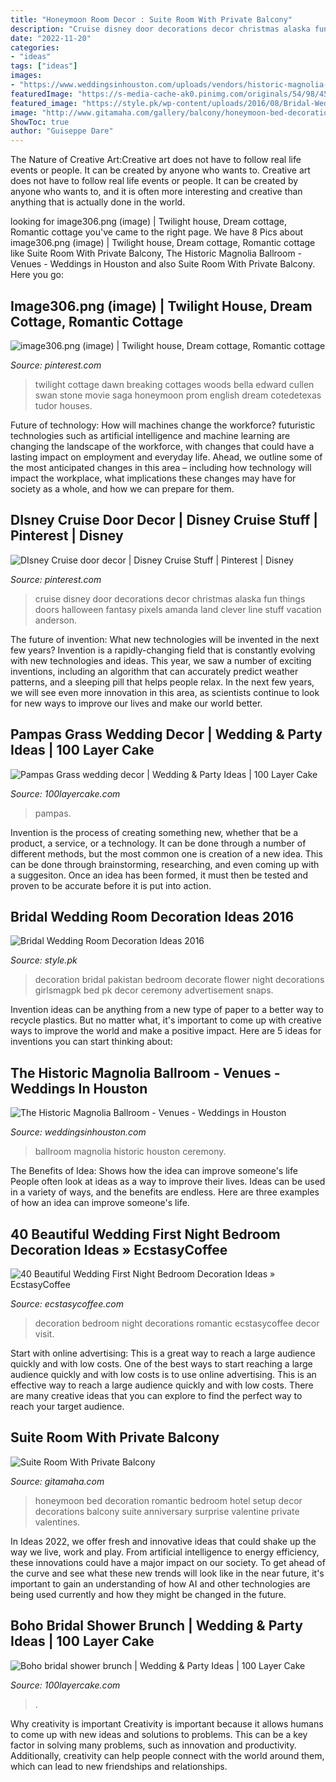 ```yaml
---
title: "Honeymoon Room Decor : Suite Room With Private Balcony"
description: "Cruise disney door decorations decor christmas alaska fun things doors halloween fantasy pixels amanda land clever line stuff vacation anderson"
date: "2022-11-20"
categories:
- "ideas"
tags: ["ideas"]
images:
- "https://www.weddingsinhouston.com/uploads/vendors/historic-magnolia-ballroom/IMA-9917--AMA-Photography1.jpg"
featuredImage: "https://s-media-cache-ak0.pinimg.com/originals/54/98/45/549845d8b539ea5a4fc7337b2c29d9cd.jpg"
featured_image: "https://style.pk/wp-content/uploads/2016/08/Bridal-Wedding-Room-Decoration-Ideas-2016-5-600x396.jpg"
image: "http://www.gitamaha.com/gallery/balcony/honeymoon-bed-decoration-2.jpg"
ShowToc: true
author: "Guiseppe Dare"
---
```



The Nature of Creative Art:Creative art does not have to follow real life events or people. It can be created by anyone who wants to.
Creative art does not have to follow real life events or people. It can be created by anyone who wants to, and it is often more interesting and creative than anything that is actually done in the world.

	

		
looking for image306.png (image) | Twilight house, Dream cottage, Romantic cottage you've came to the right page. We have 8 Pics about image306.png (image) | Twilight house, Dream cottage, Romantic cottage like Suite Room With Private Balcony, The Historic Magnolia Ballroom - Venues - Weddings in Houston and also Suite Room With Private Balcony. Here you go:
		
    
## Image306.png (image) | Twilight House, Dream Cottage, Romantic Cottage

<img loading=lazy src="https://i.pinimg.com/originals/8d/61/33/8d6133eee9b50bd721720f3508ab27da.png" onerror="this.onerror=null;this.src='https://tse4.mm.bing.net/th?id=OIP.NBI1RZXfhKypWtmvtXDDqAHaD5&amp;pid=15.1';" alt="image306.png (image) | Twilight house, Dream cottage, Romantic cottage">

_Source: pinterest.com_

>twilight cottage dawn breaking cottages woods bella edward cullen swan stone movie saga honeymoon prom english dream cotedetexas tudor houses. 

	

Future of technology: How will machines change the workforce?
futuristic technologies such as artificial intelligence and machine learning are changing the landscape of the workforce, with changes that could have a lasting impact on employment and everyday life. Ahead, we outline some of the most anticipated changes in this area – including how technology will impact the workplace, what implications these changes may have for society as a whole, and how we can prepare for them.

    
## DIsney Cruise Door Decor | Disney Cruise Stuff | Pinterest | Disney

<img loading=lazy src="https://s-media-cache-ak0.pinimg.com/originals/54/98/45/549845d8b539ea5a4fc7337b2c29d9cd.jpg" onerror="this.onerror=null;this.src='https://tse1.mm.bing.net/th?id=OIP.Alzsp9jv8tFV1nJHqXx8IgHaJ4&amp;pid=15.1';" alt="DIsney Cruise door decor | Disney Cruise Stuff | Pinterest | Disney">

_Source: pinterest.com_

>cruise disney door decorations decor christmas alaska fun things doors halloween fantasy pixels amanda land clever line stuff vacation anderson. 

	

The future of invention: What new technologies will be invented in the next few years?
Invention is a rapidly-changing field that is constantly evolving with new technologies and ideas. This year, we saw a number of exciting inventions, including an algorithm that can accurately predict weather patterns, and a sleeping pill that helps people relax. In the next few years, we will see even more innovation in this area, as scientists continue to look for new ways to improve our lives and make our world better.

    
## Pampas Grass Wedding Decor | Wedding &amp; Party Ideas | 100 Layer Cake

<img loading=lazy src="http://100lclive.s3.amazonaws.com/img/ideas/landscape/219008.jpg" onerror="this.onerror=null;this.src='https://tse1.mm.bing.net/th?id=OIP.PN9LqKrFeDAAmM3g8PBVVAHaLH&amp;pid=15.1';" alt="Pampas Grass wedding decor | Wedding &amp; Party Ideas | 100 Layer Cake">

_Source: 100layercake.com_

>pampas. 

	

Invention is the process of creating something new, whether that be a product, a service, or a technology. It can be done through a number of different methods, but the most common one is creation of a new idea. This can be done through brainstorming, researching, and even coming up with a suggesiton. Once an idea has been formed, it must then be tested and proven to be accurate before it is put into action.

    
## Bridal Wedding Room Decoration Ideas 2016

<img loading=lazy src="https://style.pk/wp-content/uploads/2016/08/Bridal-Wedding-Room-Decoration-Ideas-2016-5-600x396.jpg" onerror="this.onerror=null;this.src='https://tse3.mm.bing.net/th?id=OIP.ZQq_16PkiWrG0JisKtpxUAHaE4&amp;pid=15.1';" alt="Bridal Wedding Room Decoration Ideas 2016">

_Source: style.pk_

>decoration bridal pakistan bedroom decorate flower night decorations girlsmagpk bed pk decor ceremony advertisement snaps. 

	

Invention ideas can be anything from a new type of paper to a better way to recycle plastics. But no matter what, it's important to come up with creative ways to improve the world and make a positive impact. Here are 5 ideas for inventions you can start thinking about: 

    
## The Historic Magnolia Ballroom - Venues - Weddings In Houston

<img loading=lazy src="https://www.weddingsinhouston.com/uploads/vendors/historic-magnolia-ballroom/IMA-9917--AMA-Photography1.jpg" onerror="this.onerror=null;this.src='https://tse1.mm.bing.net/th?id=OIP.0ykB7739SEvxk-DJndpAvAHaE8&amp;pid=15.1';" alt="The Historic Magnolia Ballroom - Venues - Weddings in Houston">

_Source: weddingsinhouston.com_

>ballroom magnolia historic houston ceremony. 

	

The Benefits of Idea: Shows how the idea can improve someone's life
People often look at ideas as a way to improve their lives. Ideas can be used in a variety of ways, and the benefits are endless. Here are three examples of how an idea can improve someone's life.

    
## 40 Beautiful Wedding First Night Bedroom Decoration Ideas » EcstasyCoffee

<img loading=lazy src="https://i0.wp.com/www.ecstasycoffee.com/wp-content/uploads/2018/05/Beautiful-Wedding-Room-Decoration.jpg?resize=750%2C1070" onerror="this.onerror=null;this.src='https://tse4.mm.bing.net/th?id=OIP.5yM25e32xyz6G_6vTCGdKQHaKk&amp;pid=15.1';" alt="40 Beautiful Wedding First Night Bedroom Decoration Ideas » EcstasyCoffee">

_Source: ecstasycoffee.com_

>decoration bedroom night decorations romantic ecstasycoffee decor visit. 

	

Start with online advertising: This is a great way to reach a large audience quickly and with low costs.
One of the best ways to start reaching a large audience quickly and with low costs is to use online advertising. This is an effective way to reach a large audience quickly and with low costs. There are many creative ideas that you can explore to find the perfect way to reach your target audience.

    
## Suite Room With Private Balcony

<img loading=lazy src="http://www.gitamaha.com/gallery/balcony/honeymoon-bed-decoration-2.jpg" onerror="this.onerror=null;this.src='https://tse2.mm.bing.net/th?id=OIP.__qiN1-ijDXMxCj9MulS5wHaEn&amp;pid=15.1';" alt="Suite Room With Private Balcony">

_Source: gitamaha.com_

>honeymoon bed decoration romantic bedroom hotel setup decor decorations balcony suite anniversary surprise valentine private valentines. 

	

In Ideas 2022, we offer fresh and innovative ideas that could shake up the way we live, work and play. From artificial intelligence to energy efficiency, these innovations could have a major impact on our society. To get ahead of the curve and see what these new trends will look like in the near future, it's important to gain an understanding of how AI and other technologies are being used currently and how they might be changed in the future.

    
## Boho Bridal Shower Brunch | Wedding &amp; Party Ideas | 100 Layer Cake

<img loading=lazy src="http://100lclive.s3.amazonaws.com/img/ideas/landscape/170237.jpg" onerror="this.onerror=null;this.src='https://tse4.mm.bing.net/th?id=OIP.hJI8Emi_HfYgYOXoZhWl1wHaLH&amp;pid=15.1';" alt="Boho bridal shower brunch | Wedding &amp; Party Ideas | 100 Layer Cake">

_Source: 100layercake.com_

>. 

	

Why creativity is important
Creativity is important because it allows humans to come up with new ideas and solutions to problems. This can be a key factor in solving many problems, such as innovation and productivity. Additionally, creativity can help people connect with the world around them, which can lead to new friendships and relationships.

